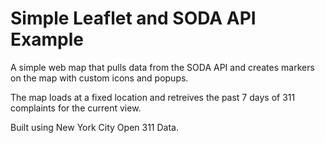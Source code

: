 Simple Leaflet and SODA API Example
===================================

A simple web map that pulls data from the SODA API and creates markers on the map with custom icons and popups.

The map loads at a fixed location and retreives the past 7 days of 311 complaints for the current view.  

Built using New York City Open 311 Data.
